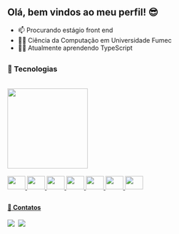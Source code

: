 ## Olá, bem vindos ao meu perfil! 😎

- 📫 Procurando estágio front end
- 👨‍🎓 Ciência da Computação em Universidade Fumec
- 👨‍💻 Atualmente aprendendo TypeScript

##

### 🧰 Tecnologias 

<div style="display: inline_block"><br>
  <div>
    <a href="https://github.com/devhenrilucas">
    <img height="180em" src="https://github-readme-stats.vercel.app/api?username=devhenrilucas&show_icons=true&theme=dracula">
  </div><br>
  <img aling="center" width="40px" height="30px" src="https://cdn.jsdelivr.net/gh/devicons/devicon@latest/icons/javascript/javascript-plain.svg">
  <img aling="center" width="40px" height="30px" src="https://cdn.jsdelivr.net/gh/devicons/devicon@latest/icons/java/java-original.svg">
  <img aling="center" width="40px" height="30px" src="https://cdn.jsdelivr.net/gh/devicons/devicon@latest/icons/html5/html5-original.svg">
  <img aling="center" width="40px" height="30px" src="https://cdn.jsdelivr.net/gh/devicons/devicon@latest/icons/css3/css3-original.svg">
  <img aling="center" width="40px" height="30px" src="https://cdn.jsdelivr.net/gh/devicons/devicon@latest/icons/angularjs/angularjs-original.svg">
  <img aling="center" width="40px" height="30px" src="https://cdn.jsdelivr.net/gh/devicons/devicon@latest/icons/typescript/typescript-original.svg">
  <img aling="center" width="40px" height="30px" src="https://cdn.jsdelivr.net/gh/devicons/devicon@latest/icons/nodejs/nodejs-original.svg">
</div>

##

#### 📱 Contatos

<div>
  <a href="https://www.linkedin.com/in/lucas-henrique-souza-sa/" target="_blank"><img src="https://img.shields.io/badge/LinkedIn-0077B5?style=for-the-badge&logo=linkedin&logoColor=white"></a>&nbsp
  <a href="https://www.instagram.com/__henriluca" target="_blank"><img src="https://img.shields.io/badge/Instagram-E4405F?style=for-the-badge&logo=instagram&logoColor=white"></a>&nbsp
</div>
